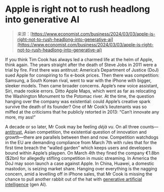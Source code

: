 <!--yml
category: 未分类
date: 2024-05-27 14:35:11
-->

# Apple is right not to rush headlong into generative AI

> 来源：[https://www.economist.com/business/2024/03/03/apple-is-right-not-to-rush-headlong-into-generative-ai](https://www.economist.com/business/2024/03/03/apple-is-right-not-to-rush-headlong-into-generative-ai)

If you think Tim Cook has always led a charmed life at the helm of Apple, think again. The years straight after the death of Steve Jobs in 2011 were a trial by fire. First there was antitrust: America’s Department of Justice (DoJ) sued Apple for conspiring to fix e-book prices. Then there was competition: Samsung, a South Korean rival, went to war with the iPhone with bigger, sleeker models. Then came broader concerns. Apple’s new voice assistant, Siri, made rookie errors. Ditto Apple Maps, which went as far as relocating the Washington Monument to the Potomac river. At the time, the question hanging over the company was existential: could Apple’s creative spark survive the death of its founder? One of Mr Cook’s lieutenants was so miffed at the criticisms that he publicly retorted in 2013: “Can’t innovate any more, my ass!”

A decade or so later, Mr Cook may be feeling *déjà vu*. On all three counts—[antitrust](https://www.economist.com/business/2024/01/24/what-could-bring-apple-down), Asian competition, the existential question of innovation and growth—there are parallels between then and now. Competition watchdogs in the EU are demanding compliance from March 7th with rules that for the first time breach the “walled garden” which keeps users and developers bound within Apple’s playpen. On March 4th they fined the company €1.8bn ($2bn) for allegedly stifling competition in music streaming. In America the DoJ may soon launch a case against Apple. In China, Huawei, a domestic mastodon, is seizing market share. Hanging over everything is the nagging concern, amid a levelling off in iPhone sales, that Mr Cook is missing the chance to pull another rabbit out of the hat with [generative artificial intelligence](https://www.economist.com/interactive/science-and-technology/2023/04/22/large-creative-ai-models-will-transform-how-we-live-and-work) (gen AI).